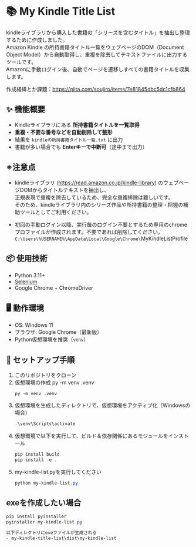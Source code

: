 # 📚 My Kindle Title List

kindleライブラリから購入した書籍の「シリーズを含むタイトル」を抽出し整理するために作成しました。  
Amazon Kindle の所持書籍タイトル一覧をウェブページのDOM（Document Object Model）から自動取得し、重複を除去してテキストファイルに出力するツールです。  
Amazonに手動ログイン後、自動でページを遷移しすべての書籍タイトルを収集します。

作成経緯とか課題：https://qiita.com/soujiro/items/7e81845dbc5dc1cfb864

## ✨ 機能概要

- Kindleライブラリにある **所持書籍タイトルを一覧取得**
- **重複・不要な番号などを自動削除して整形**
- 結果を `kindleの所持書籍タイトル一覧.txt` に出力
- 書籍が多い場合でも **Enterキーで中断可**（途中まで出力）

## ※注意点
- kindleライブラリ (https://read.amazon.co.jp/kindle-library) のウェブページDOMからタイトルテキストを抽出し、  
正規表現で重複を除去しているため、完全な重複排除は難しいです。  
そのため、kindleライブラリ内のシリーズ作品や所持書籍の整理・把握の補助ツールとしてご利用ください。

- 初回の手動ログイン以降、実行毎のログイン不要とするため専用のchromeプロファイルが作成されます。不要であれば削除してください。
   `C:\Users\%USERNAME%\AppData\Local\Google\Chrome\`MyKindleListProfile

## 📦 使用技術

- Python 3.11+
- [Selenium](https://www.selenium.dev/)
- Google Chrome + ChromeDriver

## 🖥️ 動作環境

- OS: Windows 11
- ブラウザ: Google Chrome（最新版）
- Python仮想環境を推奨（`venv`）

## 🔧 セットアップ手順

1. このリポジトリをクローン  
1. 仮想環境の作成 py -m venv .venv
   ```
   py -m venv .venv
   ```
1. 仮想環境を生成したディレクトリで、仮想環境をアクティブ化（Windowsの場合）  
   ```powershell
   .\venv\Scripts\activate
1. 仮想環境で以下を実行して、ビルド＆依存関係にあるモジュールをインストール
   ```powershell
   pip install build
   pip install -e .
1. my-kindle-list.pyを実行してください
   ```powershell
   python my-kindle-list.py

## exeを作成したい場合
   ```powershell
   pip install pyinstaller
   pyinstaller my-kindle-list.py

以下ディレクトリにexeファイルが生成される   
- my-kindle-title-list\dist\my-kindle-list